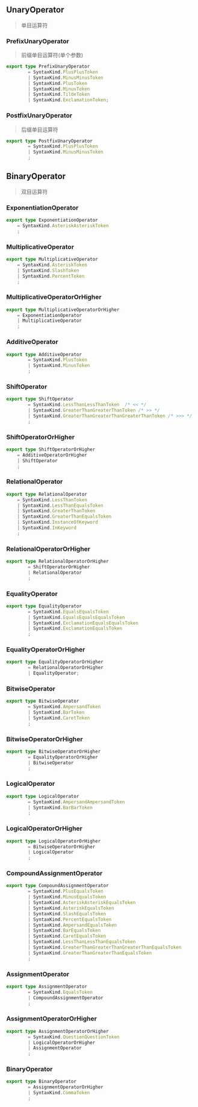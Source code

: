 ## UnaryOperator
> 单目运算符

### PrefixUnaryOperator
> 前缀单目运算符(单个参数)
```ts
export type PrefixUnaryOperator
        = SyntaxKind.PlusPlusToken
        | SyntaxKind.MinusMinusToken
        | SyntaxKind.PlusToken
        | SyntaxKind.MinusToken
        | SyntaxKind.TildeToken
        | SyntaxKind.ExclamationToken;
```

### PostfixUnaryOperator
> 后缀单目运算符
```ts
export type PostfixUnaryOperator
        = SyntaxKind.PlusPlusToken
        | SyntaxKind.MinusMinusToken
        ;
```

## BinaryOperator
> 双目运算符

### ExponentiationOperator
```ts
export type ExponentiationOperator
    = SyntaxKind.AsteriskAsteriskToken
    ;
```
### MultiplicativeOperator
```ts
export type MultiplicativeOperator
    = SyntaxKind.AsteriskToken
    | SyntaxKind.SlashToken
    | SyntaxKind.PercentToken
    ;
```
### MultiplicativeOperatorOrHigher
```ts
export type MultiplicativeOperatorOrHigher
    = ExponentiationOperator
    | MultiplicativeOperator
    ;
```

### AdditiveOperator
```ts
export type AdditiveOperator
        = SyntaxKind.PlusToken
        | SyntaxKind.MinusToken
        ;
```

### ShiftOperator
```ts
export type ShiftOperator
        = SyntaxKind.LessThanLessThanToken  /* << */
        | SyntaxKind.GreaterThanGreaterThanToken /* >> */
        | SyntaxKind.GreaterThanGreaterThanGreaterThanToken /* >>> */
        ;
```

### ShiftOperatorOrHigher
```ts
export type ShiftOperatorOrHigher
    = AdditiveOperatorOrHigher
    | ShiftOperator
    ;
```

### RelationalOperator
```ts
export type RelationalOperator
    = SyntaxKind.LessThanToken
    | SyntaxKind.LessThanEqualsToken
    | SyntaxKind.GreaterThanToken
    | SyntaxKind.GreaterThanEqualsToken
    | SyntaxKind.InstanceOfKeyword
    | SyntaxKind.InKeyword
    ;
```

### RelationalOperatorOrHigher
```ts
export type RelationalOperatorOrHigher
        = ShiftOperatorOrHigher
        | RelationalOperator
        ;
```

### EqualityOperator
```ts
export type EqualityOperator
        = SyntaxKind.EqualsEqualsToken
        | SyntaxKind.EqualsEqualsEqualsToken
        | SyntaxKind.ExclamationEqualsEqualsToken
        | SyntaxKind.ExclamationEqualsToken
        ;
```

### EqualityOperatorOrHigher
```ts
export type EqualityOperatorOrHigher
        = RelationalOperatorOrHigher
        | EqualityOperator;
```

### BitwiseOperator
```ts
export type BitwiseOperator
        = SyntaxKind.AmpersandToken
        | SyntaxKind.BarToken
        | SyntaxKind.CaretToken
        ;
```

### BitwiseOperatorOrHigher
```ts
export type BitwiseOperatorOrHigher
        = EqualityOperatorOrHigher
        | BitwiseOperator
        ;
```

### LogicalOperator
```ts
export type LogicalOperator
        = SyntaxKind.AmpersandAmpersandToken
        | SyntaxKind.BarBarToken
        ;
```

### LogicalOperatorOrHigher
```ts
export type LogicalOperatorOrHigher
        = BitwiseOperatorOrHigher
        | LogicalOperator
        ;
```

### CompoundAssignmentOperator
```ts
export type CompoundAssignmentOperator
        = SyntaxKind.PlusEqualsToken
        | SyntaxKind.MinusEqualsToken
        | SyntaxKind.AsteriskAsteriskEqualsToken
        | SyntaxKind.AsteriskEqualsToken
        | SyntaxKind.SlashEqualsToken
        | SyntaxKind.PercentEqualsToken
        | SyntaxKind.AmpersandEqualsToken
        | SyntaxKind.BarEqualsToken
        | SyntaxKind.CaretEqualsToken
        | SyntaxKind.LessThanLessThanEqualsToken
        | SyntaxKind.GreaterThanGreaterThanGreaterThanEqualsToken
        | SyntaxKind.GreaterThanGreaterThanEqualsToken
        ;
```

### AssignmentOperator
```ts
export type AssignmentOperator
        = SyntaxKind.EqualsToken
        | CompoundAssignmentOperator
        ;
```

### AssignmentOperatorOrHigher
```ts
export type AssignmentOperatorOrHigher
        = SyntaxKind.QuestionQuestionToken
        | LogicalOperatorOrHigher
        | AssignmentOperator
        ;
```

### BinaryOperator
```ts
export type BinaryOperator
        = AssignmentOperatorOrHigher
        | SyntaxKind.CommaToken
        ;
```